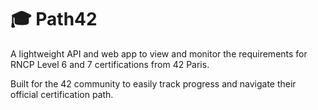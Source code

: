 # 🎓 Path42

A lightweight API and web app to view and monitor the requirements for RNCP Level 6 and 7 certifications from 42 Paris.

Built for the 42 community to easily track progress and navigate their official certification path.
